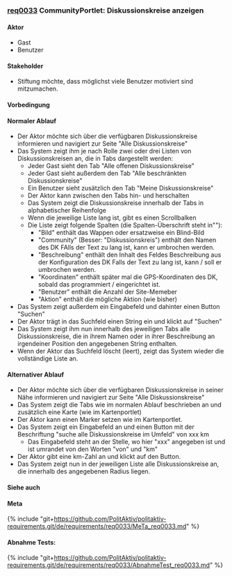 
### [req0033](https://github.com/PolitAktiv/politaktiv-requirements/tree/master/de/requirements/req0033/req0033.md) CommunityPortlet: Diskussionskreise anzeigen

#### Aktor
 * Gast
 * Benutzer


#### Stakeholder
 * Stiftung möchte, dass möglichst viele Benutzer motiviert sind mitzumachen.


#### Vorbedingung

#### Normaler Ablauf
 * Der Aktor möchte sich über die verfügbaren Diskussionskreise informieren und navigiert zur Seite "Alle Diskussionskreise"
 * Das System zeigt ihm je nach Rolle zwei oder drei Listen von Diskussionskreisen an, die in Tabs dargestellt werden:
   * Jeder Gast sieht den Tab "Alle offenen Diskussionskreise"
   * Jeder Gast sieht außerdem den Tab "Alle beschränkten Diskussionskreise"
   * Ein Benutzer sieht zusätzlich den Tab "Meine Diskussionskreise"
   * Der Aktor kann zwischen den Tabs hin- und herschalten
   * Das System zeigt die Diskussionskreise innerhalb der Tabs in alphabetischer Reihenfolge
   * Wenn die jeweilige Liste lang ist, gibt es einen Scrollbalken
   * Die Liste zeigt folgende Spalten (die Spalten-Überschrift steht in""):
     * "Bild" enthält das Wappen oder ersatzweise ein Blind-Bild
     * "Community" (Besser: "Diskussionskreis") enthält den Namen des DK FAlls der Text zu lang ist, kann er umbrochen werden.
     * "Beschreibung" enthält den Inhalt des Feldes Beschreibung aus der Konfiguration des DK Falls der Text zu lang ist, kann / soll er umbrochen werden.
     * "Koordinaten" enthält später mal die GPS-Koordinaten des DK, sobald das programmiert / eingerichtet ist.
     * "Benutzer" enthält die Anzahl der Site-Memeber
     * "Aktion" enthält die mögliche Aktion (wie bisher)
 * Das System zeigt außerdem ein Eingabefeld und dahinter einen Button "Suchen"
 * Der Aktor trägt in das Suchfeld einen String ein und klickt auf "Suchen"
 * Das System zeigt ihm nun innerhalb des jeweiligen Tabs alle Diskussionskreise, die in ihrem Namen oder in ihrer Beschreibung an irgendeiner Position den angegebenen String enthalten.
 * Wenn der Aktor das Suchfeld löscht (leert), zeigt das System wieder die vollständige Liste an.


#### Alternativer Ablauf
 * Der Aktor möchte sich über die verfügbaren Diskussionskreise in seiner Nähe informieren und navigiert zur Seite "Alle Diskussionskreise"
 * Das System zeigt die Tabs wie im normalen Ablauf beschrieben an und zusätzlich eine Karte (wie im Kartenportlet)
 * Der Aktor kann einen Marker setzen wie im Kartenportlet.
 * Das System zeigt ein Eingabefeld an und einen Button mit der Beschriftung "suche alle Diskussionskreise im Umfeld" von xxx km
   * Das Eingabefeld steht an der Stelle, wo hier "xxx" angegeben ist und ist umrandet von den Worten "von" und "km"
 * Der Aktor gibt eine km-Zahl an und klickt auf den Button.
 * Das System zeigt nun in der jeweiligen Liste alle Diskussionskreise an, die innerhalb des angegebenen Radius liegen.


#### Siehe auch

#### Meta
{% include "git+https://github.com/PolitAktiv/politaktiv-requirements.git/de/requirements/req0033/MeTa_req0033.md" %} 


#### Abnahme Tests:
{% include "git+https://github.com/PolitAktiv/politaktiv-requirements.git/de/requirements/req0033/AbnahmeTest_req0033.md" %} 
